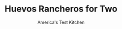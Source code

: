 ---
layout: ../../layouts/MarkdownPostLayout.astro
title: Huevos Rancheros for Two
author: America's Test Kitchen
pubDate: 2023-03-15
description: "We wanted a hearty breakfast that was fast and easy enough to throw together while the coffee was brewing."
image_url: https://res.cloudinary.com/hksqkdlah/image/upload/ar_1:1,c_fill,dpr_2.0,f_auto,fl_lossy.progressive.strip_profile,g_faces:auto,q_auto:low,w_344/43334-sfs-huevos-rancheros-for-two-115
tags: ["Main Courses","Eggs"]
calories: 1212
protein: 33
carbohydrates: 43
fats: 
fiber: 7
ingredients: ["1 tablespoon, extra-virgin olive oil","2 , scallions, white and green parts separated and sliced thin","2 , garlic cloves, sliced thin","1 (16-ounce) jar mild, salsa","1 tablespoon, minced canned chipotle chile in adobo sauce","1 1/2 teaspoons, packed brown sugar","4 ounces, pepper Jack cheese, shredded (1 cup)","4 , large eggs",", Salt and pepper","1 tablespoon, chopped fresh cilantro","4 , (6-inch) corn tortillas, warmed"]
serves: 2
time: "30 minutes"
instructions: ["Heat oil in 10-inch nonstick skillet over medium-high heat until shimmering. Add scallion whites and garlic and cook until softened, about 3 minutes.","Off heat, stir in salsa, chipotle, and sugar. Sprinkle pepper Jack evenly over salsa mixture. Using rubber spatula, make four 2-inch-diameter wells in salsa mixture evenly around perimeter of skillet. (Skillet bottom should be visible in each well.) Crack 1 egg into each well and season with salt and pepper.","Return skillet to medium-high heat and bring to boil. Cover, reduce heat to medium-low, and cook until egg whites are set and no watery patches remain, 4 to 6 minutes for runny yolks or 6 to 8 minutes for set yolks, rotating skillet occasionally for even cooking. Sprinkle with cilantro and scallion greens. Serve with tortillas."]
nutrition: ["979 mg Potassium","685 mg Phosphorus","602 mg Calcium","4 mg Iron","101 mg Magnesium","2154 mg Sodium","4 mg Zinc","35 g Fat","3 mg Niacin (B3)","13 g Monounsaturated","4 g Polyunsaturated","9 mg Vitamin C","2 µg Vitamin D","422 mg Cholesterol","15 g Saturated","7 g Fiber","74 µg Folate (food)","13 g Sugars","35 µg Vitamin K","335 g Water","43 g Carbs","74 µg Folate equivalent (total)","33 g Protein","5 mg Vitamin E","1 µg Vitamin B12","357 µg Vitamin A","606 kcal Energy","3 g Sugars, added","1212 calories"]
notes: "We developed this recipe using Chi-Chi’s Mild Thick &amp; Chunky Salsa. Serve with lime wedges and diced avocado."
---